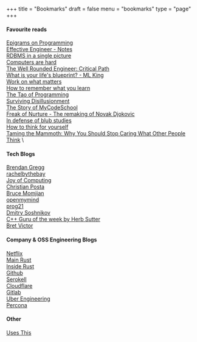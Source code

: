 +++
title = "Bookmarks"
draft = false
menu = "bookmarks"
type = "page"
+++

#### Favourite reads
[Epigrams on Programming](https://gist.github.com/camdez/812824ed9d48df14604d)\
[Effective Engineer - Notes](https://gist.github.com/rondy/af1dee1d28c02e9a225ae55da2674a6f) \
[RDBMS in a single picture](https://medium.com/@iljamoisejevs/relational-database-in-a-single-picture-dcc5685a4105) \
[Computers are hard](https://medium.com/computers-are-hard/computers-are-hard-ed82bccc5c87)\
[The Well Rounded Engineer: Critical Path](https://speakerdeck.com/swanandp/the-well-rounded-engineer)\
[What is your life's blueprint? - ML King](https://projects.seattletimes.com/mlk/words-blueprint.html) \
[Work on what matters](https://staffeng.com/guides/work-on-what-matters) \
[How to remember what you learn](https://vasilishynkarenka.com/learning/) \
[The Tao of Programming](https://www.mit.edu/~xela/tao.html)\
[Surviving Disillusionment](https://www.spakhm.com/p/surviving-disillusionment)\
[The Story of MyCodeSchool](https://www.freecodecamp.org/news/mycodeschool-youtube-channel-history/) \
[Freak of Nurture - The remaking of Novak Djokovic](https://www.espn.in/tennis/story/_/id/8132800/has-novak-djokovic-become-fittest-athlete-ever-espn-magazine)\
[In defense of blub studies](https://www.benkuhn.net/blub/) \
[How to think for yourself](http://paulgraham.com/think.html)\
[Taming the Mammoth: Why You Should Stop Caring What Other People Think](https://waitbutwhy.com/2014/06/taming-mammoth-let-peoples-opinions-run-life.html) \


#### Tech Blogs
[Brendan Gregg](http://www.brendangregg.com/blog/index.html) \
[rachelbythebay](https://rachelbythebay.com/) \
[Joy of Computing](https://joy.recurse.com/) \
[Christian Posta](https://blog.christianposta.com/posts/) \
[Bruce Momjian](https://momjian.us/main/blogs/pgblog/2020.html)\
[openmymind](https://www.openmymind.io/)\
[prog21](https://prog21.dadgum.com/)\
[Dmitry Soshnikov](http://dmitrysoshnikov.com/)\
[C++ Guru of the week by Herb Sutter](http://www.gotw.ca/gotw/index.htm)\
[Bret Victor](http://worrydream.com/)

#### Company & OSS Engineering Blogs
[Netflix](https://netflixtechblog.com/ ) \
[Main Rust](https://blog.rust-lang.org/)\
[Inside Rust](https://blog.rust-lang.org/inside-rust/index.html)\
[Github](https://github.blog/) \
[Serokell](https://serokell.io/blog) \
[Cloudflare](https://blog.cloudflare.com/) \
[Gitlab](https://about.gitlab.com/blog/) \
[Uber Engineering](https://eng.uber.com/) \
[Percona](https://www.percona.com/blog/)

#### Other
[Uses This](https://usesthis.com/)